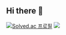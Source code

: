 ## Hi there 👋
[![Solved.ac
프로필](http://mazassumnida.wtf/api/v2/generate_badge?boj=dgsw1405)](https://solved.ac/dgsw1405)
<img src="https://capsule-render.vercel.app/api?type=waving&color=BDBDC8&height=150&section=header" />
<!--
**kwondongwoo0424/kwondongwoo0424** is a ✨ _special_ ✨ repository because its `README.md` (this file) appears on your GitHub profile.

Here are some ideas to get you started:

- 🔭 I’m currently working on ...
- 🌱 I’m currently learning ...
- 👯 I’m looking to collaborate on ...
- 🤔 I’m looking for help with ...
- 💬 Ask me about ...
- 📫 How to reach me: ...
- 😄 Pronouns: ...
- ⚡ Fun fact: ...
-->
